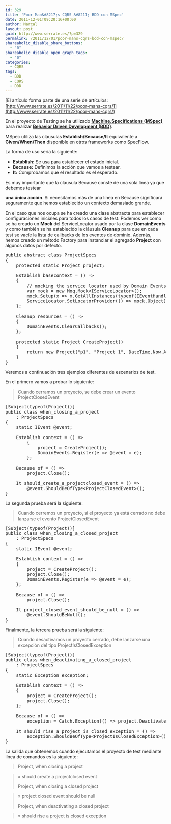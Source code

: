 ```yaml
---
id: 329
title: 'Poor Man&#8217;s CQRS &#8211; BDD con MSpec'
date: 2011-12-01T09:20:16+00:00
author: Marçal
layout: post
guid: http://www.serrate.es/?p=329
permalink: /2011/12/01/poor-mans-cqrs-bdd-con-mspec/
shareaholic_disable_share_buttons:
  - "0"
shareaholic_disable_open_graph_tags:
  - "0"
categories:
  - CQRS
tags:
  - BDD
  - CQRS
  - DDD
---
```

[El artículo forma parte de una serie de artículos: [http://www.serrate.es/2011/11/22/poor-mans-cqrs/]](http://www.serrate.es/2011/11/22/poor-mans-cqrs/)

En el proyecto de Testing se ha utilizado **<a href="https://github.com/machine/machine.specifications" target="_blank">Machine.Specifications (MSpec)</a>** para realizar **<a href="http://en.wikipedia.org/wiki/Behavior_Driven_Development" target="_blank">Behavior Driven Development (BDD)</a>**.

MSpec utiliza las cláusulas **Establish/Because/It** equivalente a **Given/When/Then** disponible en otros frameworks como SpecFlow.

La forma de uso seria la siguiente:

  * **Establish:** Se usa para establecer el estado inicial.
  * **Because:** Definimos la acción que vamos a testear.
  * **It:** Comprobamos que el resultado es el esperado.

<!--more-->Es muy importante que la cláusula Because conste de una sola línea ya que debemos testear 

**una única acción**. Si necesitamos más de una línea en Because significará seguramente que hemos establecido un contexto demasiado grande.

En el caso que nos ocupa se ha creado una clase abstracta para establecer configuraciones iniciales para todos los casos de test. Podemos ver como se ha creado un **Mock** del ServiceLocator usado por la clase **DomainEvents** y como también se ha establecido la cláusula **Cleanup** para que en cada test se vacíe la lista de callbacks de los eventos de dominio. Además, hemos creado un método Factory para instanciar el agregado **Project** con algunos datos por defecto.

<pre class="brush: csharp; title: ; notranslate" title="">public abstract class ProjectSpecs
{
	protected static Project project;

	Establish basecontext = () =&gt;
	{
		// mocking the service locator used by Domain Events
		var mock = new Moq.Mock&lt;IServiceLocator&gt;();
		mock.Setup(x =&gt; x.GetAllInstances(typeof(IEventHandler&lt;&gt;))).Returns(new List&lt;object&gt;());
		ServiceLocator.SetLocatorProvider(() =&gt; mock.Object);
	};

	Cleanup resources = () =&gt;
	{
		DomainEvents.ClearCallbacks();
	};

	protected static Project CreateProject()
	{
		return new Project("p1", "Project 1", DateTime.Now.AddDays(5));
	}
}
</pre>

Veremos a continuación tres ejemplos diferentes de escenarios de test.

En el primero vamos a probar lo siguiente:

> Cuando cerramos un proyecto, se debe crear un evento ProjectClosedEvent

<pre class="brush: csharp; title: ; notranslate" title="">[Subject(typeof(Project))]
public class when_closing_a_project
	: ProjectSpecs
{
	static IEvent @event;

	Establish context = () =&gt;
		{
			project = CreateProject();
			DomainEvents.Register(e =&gt; @event = e);
		};

	Because of = () =&gt;
		project.Close();

	It should_create_a_projectclosed_event = () =&gt;
		@event.ShouldBeOfType&lt;ProjectClosedEvent&gt;();
}
</pre>

La segunda prueba será la siguiente:

> Cuando cerremos un proyecto, si el proyecto ya está cerrado no debe lanzarse el evento ProjectClosedEvent

<pre class="brush: csharp; title: ; notranslate" title="">[Subject(typeof(Project))]
public class when_closing_a_closed_project
    : ProjectSpecs
{
    static IEvent @event;

    Establish context = () =&gt;
    {
        project = CreateProject();
        project.Close();
        DomainEvents.Register(e =&gt; @event = e);
    };

    Because of = () =&gt;
        project.Close();

    It project_closed_event_should_be_null = () =&gt;
        @event.ShouldBeNull();
}
</pre>

Finalmente, la tercera prueba será la siguiente:

> Cuando desactivamos un proyecto cerrado, debe lanzarse una excepción del tipo ProjectIsClosedException

<pre class="brush: csharp; title: ; notranslate" title="">[Subject(typeof(Project))]
public class when_deactivating_a_closed_project
	: ProjectSpecs
{
	static Exception exception;

	Establish context = () =&gt;
	{
		project = CreateProject();
		project.Close();
	};

	Because of = () =&gt;
		exception = Catch.Exception(() =&gt; project.Deactivate());

	It should_rise_a_project_is_closed_exception = () =&gt;
		exception.ShouldBeOfType&lt;ProjectIsClosedException&gt;();
}
</pre>

La salida que obtenemos cuando ejecutamos el proyecto de test mediante línea de comandos es la siguiente:

> Project, when closing a project
  
> » should create a projectclosed event
> 
> Project, when closing a closed project
  
> » project closed event should be null
> 
> Project, when deactivating a closed project
  
> » should rise a project is closed exception